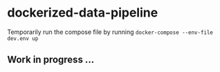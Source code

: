 # dockerized-data-pipeline

Temporarily run the compose file by running
`docker-compose --env-file dev.env up`

<h2>Work in progress ...</h2>



